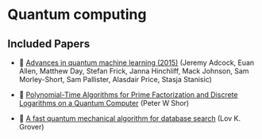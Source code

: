# Quantum computing

## Included Papers

* :scroll: [Advances in quantum machine learning (2015)](advance_in_quantum_machine_learning.pdf) (Jeremy Adcock, Euan Allen, Matthew Day, Stefan Frick, Janna Hinchliff, Mack Johnson, Sam Morley-Short, Sam Pallister, Alasdair Price, Stasja Stanisic)

* :scroll: [Polynomial-Time Algorithms for Prime Factorization and Discrete Logarithms on a Quantum Computer](shors_algorithm.pdf) (Peter W Shor)

* :scroll: [A fast quantum mechanical algorithm for database search](grovers_algorithm.pdf) (Lov K. Grover)
